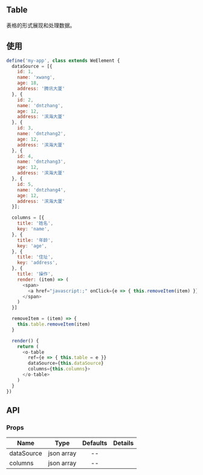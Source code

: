 ## Table  

表格的形式展现和处理数据。

## 使用

```js
define('my-app', class extends WeElement {
  dataSource = [{
    id: 1,
    name: 'xwang',
    age: 18,
    address: '腾讯大厦'
  }, {
    id: 2,
    name: 'dntzhang',
    age: 12,
    address: '滨海大厦'
  }, {
    id: 3,
    name: 'dntzhang2',
    age: 12,
    address: '滨海大厦'
  }, {
    id: 4,
    name: 'dntzhang3',
    age: 12,
    address: '滨海大厦'
  }, {
    id: 5,
    name: 'dntzhang4',
    age: 12,
    address: '滨海大厦'
  }];

  columns = [{
    title: '姓名',
    key: 'name',
  }, {
    title: '年龄',
    key: 'age',
  }, {
    title: '住址',
    key: 'address',
  }, {
    title: '操作',
    render: (item) => (
      <span>
        <a href="javascript:;" onClick={e => { this.removeItem(item) }}>Delete</a>
      </span>
    )
  }]

  removeItem = (item) => {
    this.table.removeItem(item)
  }

  render() {
    return (
      <o-table 
        ref={e => { this.table = e }} 
        dataSource={this.dataSource} 
        columns={this.columns}>
      </o-table>
    )
  }
})
```

## API

### Props

|  **Name**  | **Type**        | **Defaults**  | **Details**  |
| ------------- |:-------------:|:-----:|:-------------:|
| dataSource  | json array |   --    |           |
| columns  | json array |   --    |           |